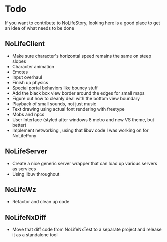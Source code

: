 Todo
====

If you want to contribute to NoLifeStory, looking here is a good place to get an idea of what needs to be done

NoLifeClient
------------

* Make sure character's horizontal speed remains the same on steep slopes
* Character animation
* Emotes
* Input overhaul
* Finish up physics
* Special portal behaviors like bouncy stuff
* Add the black box view border around the edges for small maps
* Figure out how to cleanly deal with the bottom view boundary
* Playback of small sounds, not just music
* Text drawing using actual font rendering with freetype
* Mobs and npcs
* User Interface (styled after windows 8 metro and new VS theme, but better)
* Implement networking , using that libuv code I was working on for NoLifePony

NoLifeServer
------------

* Create a nice generic server wrapper that can load up various servers as services
* Using libuv throughout

NoLifeWz
--------

* Refactor and clean up code

NoLifeNxDiff
------------

* Move that diff code from NoLifeNxTest to a separate project and release it as a standalone tool
